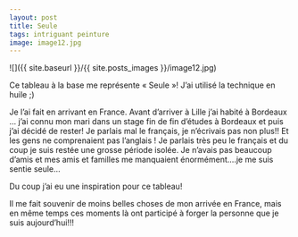 ```yaml
---
layout: post
title: Seule
tags: intriguant peinture
image: image12.jpg
---
```

![]({{ site.baseurl }}/{{ site.posts_images }}/image12.jpg)

Ce tableau à la base me représente « Seule »! J’ai utilisé la technique en huile ;)

Je l’ai fait en arrivant en France. Avant d’arriver à Lille j’ai habité à Bordeaux … j’ai connu mon mari dans un stage fin de fin d’études à Bordeaux et puis j’ai décidé de rester! Je parlais mal le français, je n’écrivais pas non plus!! Et les gens ne comprenaient pas l’anglais ! Je parlais très peu le français et du coup je suis restée une grosse période isolée. Je n’avais pas beaucoup d’amis et mes amis et familles me manquaient énormément….je me suis sentie seule…

Du coup j’ai eu une inspiration pour ce tableau!

Il me fait souvenir de moins belles choses de mon arrivée en France, mais en même temps ces moments là ont participé à forger la personne que je suis aujourd’hui!!!

